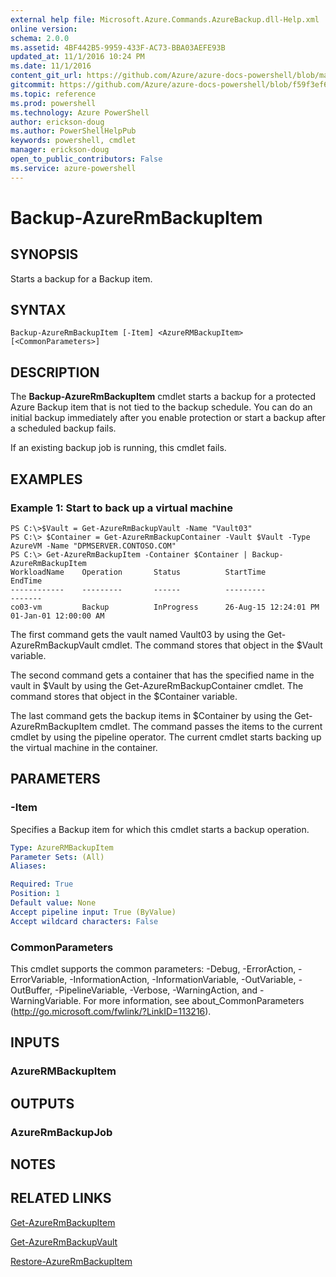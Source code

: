 ```yaml
---
external help file: Microsoft.Azure.Commands.AzureBackup.dll-Help.xml
online version: 
schema: 2.0.0
ms.assetid: 4BF442B5-9959-433F-AC73-BBA03AEFE93B
updated_at: 11/1/2016 10:24 PM
ms.date: 11/1/2016
content_git_url: https://github.com/Azure/azure-docs-powershell/blob/master/azureps-cmdlets-docs/ResourceManager/AzureRM.Backup/v1.0.12/Backup-AzureRmBackupItem.md
gitcommit: https://github.com/Azure/azure-docs-powershell/blob/f59f3ef60bc592383812213e69fd77ba950759ed/azureps-cmdlets-docs/ResourceManager/AzureRM.Backup/v1.0.12/Backup-AzureRmBackupItem.md
ms.topic: reference
ms.prod: powershell
ms.technology: Azure PowerShell
author: erickson-doug
ms.author: PowerShellHelpPub
keywords: powershell, cmdlet
manager: erickson-doug
open_to_public_contributors: False
ms.service: azure-powershell
---
```


# Backup-AzureRmBackupItem

## SYNOPSIS
Starts a backup for a Backup item.

## SYNTAX

```
Backup-AzureRmBackupItem [-Item] <AzureRMBackupItem> [<CommonParameters>]
```

## DESCRIPTION
The **Backup-AzureRmBackupItem** cmdlet starts a backup for a protected Azure Backup item that is not tied to the backup schedule.
You can do an initial backup immediately after you enable protection or start a backup after a scheduled backup fails.

If an existing backup job is running, this cmdlet fails.

## EXAMPLES

### Example 1: Start to back up a virtual machine
```
PS C:\>$Vault = Get-AzureRmBackupVault -Name "Vault03"
PS C:\> $Container = Get-AzureRmBackupContainer -Vault $Vault -Type AzureVM -Name "DPMSERVER.CONTOSO.COM"
PS C:\> Get-AzureRmBackupItem -Container $Container | Backup-AzureRmBackupItem
WorkloadName    Operation       Status          StartTime              EndTime
------------    ---------       ------          ---------              -------
co03-vm         Backup          InProgress      26-Aug-15 12:24:01 PM  01-Jan-01 12:00:00 AM
```

The first command gets the vault named Vault03 by using the Get-AzureRmBackupVault cmdlet.
The command stores that object in the $Vault variable.

The second command gets a container that has the specified name in the vault in $Vault by using the Get-AzureRmBackupContainer cmdlet.
The command stores that object in the $Container variable.

The last command gets the backup items in $Container by using the Get-AzureRmBackupItem cmdlet.
The command passes the items to the current cmdlet by using the pipeline operator.
The current cmdlet starts backing up the virtual machine in the container.

## PARAMETERS

### -Item
Specifies a Backup item for which this cmdlet starts a backup operation.

```yaml
Type: AzureRMBackupItem
Parameter Sets: (All)
Aliases: 

Required: True
Position: 1
Default value: None
Accept pipeline input: True (ByValue)
Accept wildcard characters: False
```

### CommonParameters
This cmdlet supports the common parameters: -Debug, -ErrorAction, -ErrorVariable, -InformationAction, -InformationVariable, -OutVariable, -OutBuffer, -PipelineVariable, -Verbose, -WarningAction, and -WarningVariable. For more information, see about_CommonParameters (http://go.microsoft.com/fwlink/?LinkID=113216).

## INPUTS

### AzureRMBackupItem

## OUTPUTS

### AzureRmBackupJob

## NOTES

## RELATED LINKS

[Get-AzureRmBackupItem](xref:ResourceManager/AzureRM.Backup/v1.0.12/Get-AzureRmBackupItem.md)

[Get-AzureRmBackupVault](xref:ResourceManager/AzureRM.Backup/v1.0.12/Get-AzureRmBackupVault.md)

[Restore-AzureRmBackupItem](xref:ResourceManager/AzureRM.Backup/v1.0.12/Restore-AzureRmBackupItem.md)


